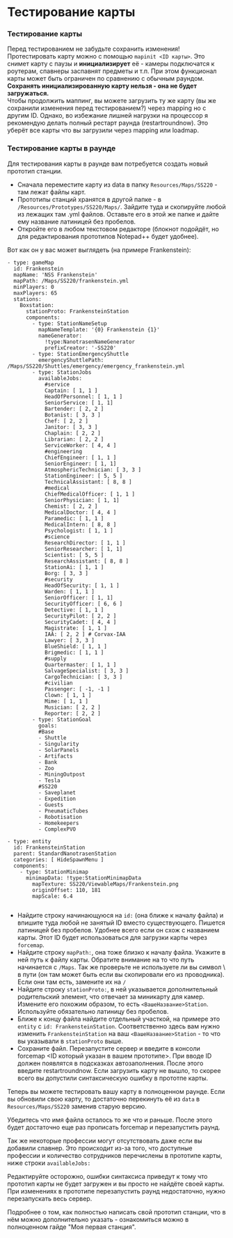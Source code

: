 # Тестирование карты

### Тестирование карты
Перед тестированием не забудьте сохранить изменения!  
Протестировать карту можно с помощью `mapinit <ID карты>`. Это снимет карту с паузы и **инициализирует** её - камеры подключатся к роутерам, спавнеры заспавнят предметы и т.п. При этом функционал карты может быть ограничен по сравнению с обычным раундом. **Сохранять инициализированную карту нельзя - она не будет загружаться.**  
Чтобы продолжить маппинг, вы можете загрузить ту же карту (вы же сохранили изменения перед тестированием?) через mapping но с другим ID.
Однако, во избежание лишней нагрузки на процессор я рекомендую делать полный рестарт раунда (restartroundnow). Это уберёт все карты что вы загрузили через mapping или loadmap.

### Тестирование карты в раунде
Для тестирования карты в раунде вам потребуется создать новый прототип станции. 

- Сначала переместите карту из data в папку `Resources/Maps/SS220` - там лежат файлы карт.
- Прототипы станций хранятся в другой папке - в `/Resources/Prototypes/SS220/Maps/`. 
  Зайдите туда и скопируйте любой из лежащих там .yml файлов. Оставьте его в этой же папке и дайте ему название латиницей без пробелов.
- Откройте его в любом текстовом редакторе (блокнот подойдёт, но для редактирования прототипов Notepad++ будет удобнее).

Вот как он у вас может выглядеть (на примере Frankenstein):

```
- type: gameMap
  id: Frankenstein
  mapName: 'NSS Frankenstein'
  mapPath: /Maps/SS220/frankenstein.yml
  minPlayers: 0
  maxPlayers: 65
  stations:
    Boxstation:
      stationProto: FrankensteinStation
      components:
        - type: StationNameSetup
          mapNameTemplate: '{0} Frankenstein {1}'
          nameGenerator:
            !type:NanotrasenNameGenerator
            prefixCreator: '-SS220'
        - type: StationEmergencyShuttle
          emergencyShuttlePath: /Maps/SS220/Shuttles/emergency/emergency_frankenstein.yml
        - type: StationJobs
          availableJobs:
            #service
            Captain: [ 1, 1 ]
            HeadOfPersonnel: [ 1, 1 ]
            SeniorService: [ 1, 1]
            Bartender: [ 2, 2 ]
            Botanist: [ 3, 3 ]
            Chef: [ 2, 2 ]
            Janitor: [ 3, 3 ]
            Chaplain: [ 2, 2 ]
            Librarian: [ 2, 2 ]
            ServiceWorker: [ 4, 4 ]
            #engineering
            ChiefEngineer: [ 1, 1 ]
            SeniorEngineer: [ 1, 1]
            AtmosphericTechnician: [ 3, 3 ]
            StationEngineer: [ 5, 5 ]
            TechnicalAssistant: [ 8, 8 ]
            #medical
            ChiefMedicalOfficer: [ 1, 1 ]
            SeniorPhysician: [ 1, 1]
            Chemist: [ 2, 2 ]
            MedicalDoctor: [ 4, 4 ]
            Paramedic: [ 1, 1 ]
            MedicalIntern: [ 8, 8 ]
            Psychologist: [ 1, 1 ]
            #science
            ResearchDirector: [ 1, 1 ]
            SeniorResearcher: [ 1, 1]
            Scientist: [ 5, 5 ]
            ResearchAssistant: [ 8, 8 ]
            StationAi: [ 1, 1 ]
            Borg: [ 3, 3 ]
            #security
            HeadOfSecurity: [ 1, 1 ]
            Warden: [ 1, 1 ]
            SeniorOfficer: [ 1, 1]
            SecurityOfficer: [ 6, 6 ]
            Detective: [ 1, 1 ]
            SecurityPilot: [ 2, 2 ]
            SecurityCadet: [ 4, 4 ]
            Magistrate: [ 1, 1 ]
            IAA: [ 2, 2 ] # Corvax-IAA
            Lawyer: [ 3, 3 ]
            BlueShield: [ 1, 1 ]
            Brigmedic: [ 1, 1 ]
            #supply
            Quartermaster: [ 1, 1 ]
            SalvageSpecialist: [ 3, 3 ]
            CargoTechnician: [ 3, 3 ]
            #civilian
            Passenger: [ -1, -1 ]
            Clown: [ 1, 1 ]
            Mime: [ 1, 1 ]
            Musician: [ 2, 2 ]
            Reporter: [ 2, 2 ]
        - type: StationGoal
          goals:
          #Base
          - Shuttle
          - Singularity
          - SolarPanels
          - Artifacts
          - Bank
          - Zoo
          - MiningOutpost
          - Tesla
          #SS220
          - Saveplanet
          - Expedition
          - Guests
          - PneumaticTubes
          - Robotisation
          - Homekeepers
          - ComplexPVO  

- type: entity
  id: FrankensteinStation
  parent: StandardNanotrasenStation
  categories: [ HideSpawnMenu ]
  components:
    - type: StationMinimap
      minimapData: !type:StationMinimapData
        mapTexture: SS220/ViewableMaps/Frankenstein.png
        originOffset: 110, 181
        mapScale: 6.4
        
```

- Найдите строку начинающуюся на `id:` (она ближе к началу файла) и впишите туда любой не занятый ID вместо существующего. Пишется латиницей без пробелов. Удобнее всего если он схож с названием карты. Этот ID будет использоваться для загрузки карты через `forcemap`.
- Найдите строку `mapPath:`, она тоже близко к началу файла. Укажите в ней путь к файлу карты. Обратите внимание на то что путь начинается с `/Maps`. Так же проверьте не используете ли вы символ \\ в пути (он там может быть если вы скопировали его из проводника). Если они там есть, замените их на `/`
- Найдите строку `stationProto:`, в ней указывается дополнительный родительский элемент, что отвечает за миникарту для камер. Измените его похожим образом, то есть `<ВашеНазвание>Station`. Используйте обязательно латиницу без пробелов.
- Ближе к концу файла найдите отдельный участкой, на примере это `entity` с `id: FrankensteinStation`. Соответственно здесь вам нужно изменить `FrankensteinStation` на ваш `<ВашеНазвание>Station` - то что вы указывали в `stationProto` выше.
- Сохраните файл. Перезапустите сервер и введите в консоли forcemap <ID который указан в вашем прототипе>. При вводе ID должен появлятся в подсказках автозаполнения. После этого введите restartroundnow. Если загрузить карту не вышло, то скорее всего вы допустили синтаксическую ошибку в прототпе карты.

Теперь вы можете тестировать вашу карту в полноценном раунде. Если вы обновили свою карту, то достаточно перекинуть её из `data` в `Resources/Maps/SS220` заменив старую версию. 

Убедитесь что имя файла осталось то же что и раньше. После этого будет достаточно еще раз прописать forcemap и перезапустить раунд.  

Так же некоторые профессии могут отсутствовать даже если вы добавили спавнер. Это происходит из-за того, что доступные профессии и количество сотрудников перечислены в прототипе карты, ниже строки `availableJobs:`  

Редактируйте осторожно, ошибки синтаксиса приведут к тому что прототип карты не будет загружен и вы просто не найдёте своей карты. При изменениях в прототипе перезапустить раунд недостаточно, нужно перезапускать весь сервер.

Подробнее о том, как полностью написать свой прототип станции, что в нём можно дополнительно указать - ознакомиться можно в полноценном гайде "Моя первая станция".